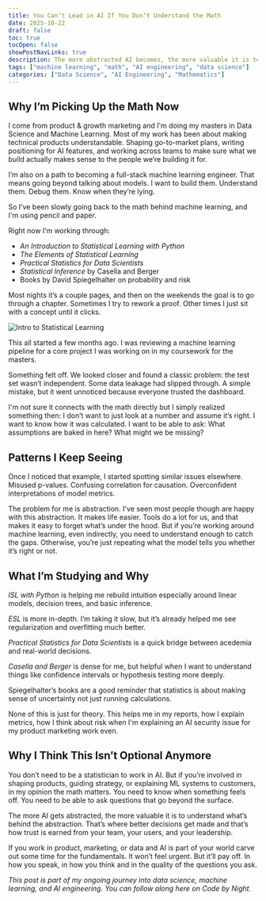 ```yaml
---
title: You Can’t Lead in AI If You Don’t Understand the Math
date: 2025-10-22
draft: false
toc: true
tocOpen: false
showPostNavLinks: true
description: The more abstracted AI becomes, the more valuable it is to understand what’s behind the abstraction. A personal note on why I’m going back to the math behind machine learning.
tags: ["machine learning", "math", "AI engineering", "data science"]
categories: ["Data Science", "AI Engineering", "Mathematics"]
---
```


## Why I’m Picking Up the Math Now

I come from product & growth marketing and I'm doing my masters in Data Science and Machine Learning. Most of my work has been about making technical products understandable. Shaping go-to-market plans, writing positioning for AI features, and working across teams to make sure what we build actually makes sense to the people we’re building it for.

I’m also on a path to becoming a full-stack machine learning engineer. That means going beyond talking about models. I want to build them. Understand them. Debug them. Know when they’re lying.

So I’ve been slowly going back to the math behind machine learning, and I'm using pencil and paper.

Right now I’m working through:

- *An Introduction to Statistical Learning with Python*  
- *The Elements of Statistical Learning*  
- *Practical Statistics for Data Scientists*  
- *Statistical Inference* by Casella and Berger  
- Books by David Spiegelhalter on probability and risk

Most nights it’s a couple pages, and then on the weekends the goal is to go through a chapter. Sometimes I try to rework a proof. Other times I just sit with a concept until it clicks.

![Intro to Statistical Learning](/images/blog/intro_to_statistical_learning.jpeg)

This all started a few months ago. I was reviewing a machine learning pipeline for a core project I was working on in my coursework for the masters.

Something felt off. We looked closer and found a classic problem: the test set wasn’t independent. Some data leakage had slipped through. A simple mistake, but it went unnoticed because everyone trusted the dashboard.

I'm not sure it connects with the math directly but I simply realized something then: I don’t want to just look at a number and assume it’s right. I want to know how it was calculated. I want to be able to ask: What assumptions are baked in here? What might we be missing?

## Patterns I Keep Seeing

Once I noticed that example, I started spotting similar issues elsewhere. Misused p-values. Confusing correlation for causation. Overconfident interpretations of model metrics.

The problem for me is abstraction. I've seen most people though are happy with this abstraction. It makes life easier. Tools do a lot for us, and that makes it easy to forget what’s under the hood. But if you’re working around machine learning, even indirectly, you need to understand enough to catch the gaps. Otherwise, you’re just repeating what the model tells you whether it’s right or not.

## What I’m Studying and Why

*ISL with Python* is helping me rebuild intuition especially around linear models, decision trees, and basic inference.  

*ESL* is more in-depth. I’m taking it slow, but it’s already helped me see regularization and overfitting much better.  

*Practical Statistics for Data Scientists* is a quick bridge between acedemia and real-world decisions.  

*Casella and Berger* is dense for me, but helpful when I want to understand things like confidence intervals or hypothesis testing more deeply.  

Spiegelhalter’s books are a good reminder that statistics is about making sense of uncertainty not just running calculations.

None of this is just for theory. This helps me in my reports, how I explain metrics, how I think about risk when I'm explaining an AI security issue for my product marketing work even.

## Why I Think This Isn’t Optional Anymore

You don’t need to be a statistician to work in AI. But if you’re involved in shaping products, guiding strategy, or explaining ML systems to customers, in my opinion the math matters. You need to know when something feels off. You need to be able to ask questions that go beyond the surface.

The more AI gets abstracted, the more valuable it is to understand what’s behind the abstraction. That’s where better decisions get made and that’s how trust is earned from your team, your users, and your leadership.

If you work in product, marketing, or data and AI is part of your world carve out some time for the fundamentals. It won’t feel urgent. But it’ll pay off. In how you speak, in how you think and in the quality of the questions you ask.

*This post is part of my ongoing journey into data science, machine learning, and AI engineering. You can follow along here on Code by Night.*
